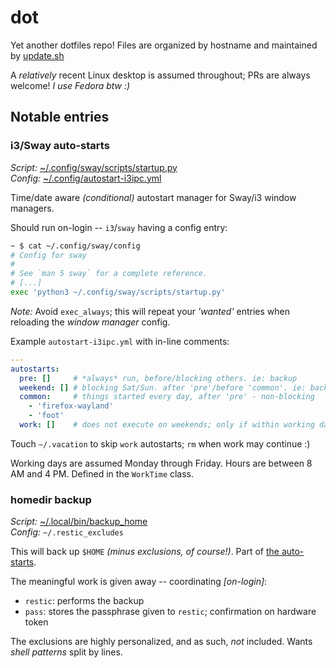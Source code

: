 # dot

Yet another dotfiles repo! Files are organized by hostname and maintained by [update.sh](./update.sh)

A _relatively_ recent Linux desktop is assumed throughout; PRs are always welcome!
_I use Fedora btw :)_

## Notable entries

### i3/Sway auto-starts

_Script:_ [~/.config/sway/scripts/startup.py](./outerheaven.init3.home/.config/sway/scripts/startup.py)  
_Config:_ [~/.config/autostart-i3ipc.yml](./outerheaven.init3.home/.config/autostart-i3ipc.yml)

Time/date aware _(conditional)_ autostart manager for Sway/i3 window managers.

Should run on-login -- `i3`/`sway` having a config entry:

```bash
~ $ cat ~/.config/sway/config
# Config for sway
#
# See `man 5 sway` for a complete reference.
# [...]
exec 'python3 ~/.config/sway/scripts/startup.py'
```

_Note:_ Avoid `exec_always`; this will repeat your _'wanted'_
entries when reloading the _window manager_ config.

Example `autostart-i3ipc.yml` with in-line comments:

```yaml
---
autostarts:
  pre: []     # *always* run, before/blocking others. ie: backup
  weekend: [] # blocking Sat/Sun. after 'pre'/before 'common'. ie: backup tier 2
  common:     # things started every day, after 'pre' - non-blocking
    - 'firefox-wayland'
    - 'foot'
  work: []    # does not execute on weekends; only if within working day/hours
```

Touch `~/.vacation` to skip `work` autostarts; `rm` when work may continue :)

Working days are assumed Monday through Friday. Hours are between 8 AM and 4 PM.
Defined in the `WorkTime` class.

### homedir backup

_Script:_ [~/.local/bin/backup_home](./outerheaven.init3.home/.local/bin/backup_home)  
_Config:_ `~/.restic_excludes`

This will back up `$HOME` _(minus exclusions, of course!)_. Part of
[the auto-starts](#i3sway-auto-starts).

The meaningful work is given away -- coordinating _[on-login]_:

* `restic`: performs the backup
* `pass`: stores the passphrase given to `restic`; confirmation on hardware token

The exclusions are highly personalized, and as such, _not_ included.
Wants _shell patterns_ split by lines.

